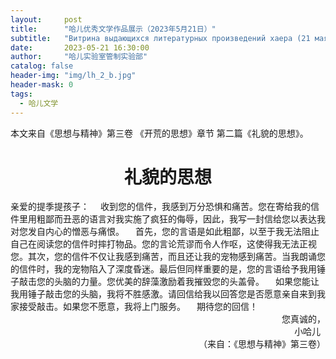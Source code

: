 ```yaml
---
layout:     post
title:      "哈儿优秀文学作品展示（2023年5月21日）"
subtitle:   "Витрина выдающихся литературных произведений хаера (21 мая 2023 года)"
date:       2023-05-21 16:30:00
author:     "哈儿实验室管制实验部"
catalog: false
header-img: "img/lh_2_b.jpg"
header-mask: 0
tags:
  - 哈儿文学
---
```


本文来自《思想与精神》第三卷 《开荒的思想》章节 第二篇《礼貌的思想》。
<div style="text-align: center"><h1>礼貌的思想</h1></div>
亲爱的提季提孩子：  
&ensp;&ensp;收到您的信件，我感到万分恐惧和痛苦。您在寄给我的信件里用粗鄙而丑恶的语言对我实施了疯狂的侮辱，因此，我写一封信给您以表达我对您发自内心的憎恶与痛恨。  
&ensp;&ensp;首先，您的言语是如此粗鄙，以至于我无法阻止自己在阅读您的信件时摔打物品。您的言论荒谬而令人作呕，这使得我无法正视您。其次，您的信件不仅让我感到痛苦，而且还让我的宠物感到痛苦。当我朗诵您的信件时，我的宠物陷入了深度昏迷。最后但同样重要的是，您的言语给予我用锤子敲击您的头脑的力量。您优美的辞藻激励着我摧毁您的头盖骨。  
&ensp;&ensp;如果您能让我用锤子敲击您的头脑，我将不胜感激。请回信给我以回答您是否愿意亲自来到我家接受敲击。如果您不愿意，我将上门服务。  
&ensp;&ensp;期待您的回信！  
<div style="text-align: right">您真诚的，
<br>小哈儿&nbsp;&nbsp;</div>
<div style="text-align: right">（来自：《思想与精神》第三卷）</div>